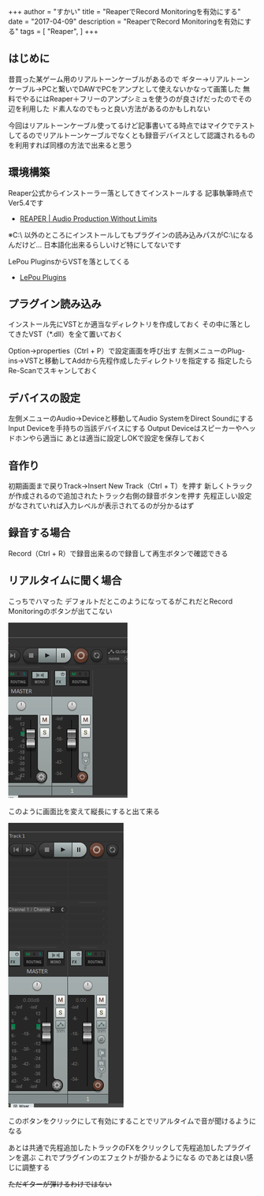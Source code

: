 +++
author = "すかい"
title = "ReaperでRecord Monitoringを有効にする"
date = "2017-04-09"
description = "ReaperでRecord Monitoringを有効にする"
tags = [
    "Reaper",
]
+++

## はじめに

昔買った某ゲーム用のリアルトーンケーブルがあるので
ギター→リアルトーンケーブル→PCと繋いでDAWでPCをアンプとして使えないかなって画策した
無料でやるにはReaper＋フリーのアンプシミュを使うのが良さげだったのでその辺を利用した
ド素人なのでもっと良い方法があるのかもしれない

今回はリアルトーンケーブル使ってるけど記事書いてる時点ではマイクでテストしてるのでリアルトーンケーブルでなくとも録音デバイスとして認識されるものを利用すれば同様の方法で出来ると思う

## 環境構築

Reaper公式からインストーラー落としてきてインストールする
記事執筆時点でVer5.4です

- [REAPER | Audio Production Without Limits](http://www.reaper.fm/)

※C:\ 以外のところにインストールしてもプラグインの読み込みパスがC:\になるんだけど…
日本語化出来るらしいけど特にしてないです

LePou PluginsからVSTを落としてくる

- [LePou Plugins](http://lepouplugins.blogspot.jp/)

## プラグイン読み込み

インストール先にVSTとか適当なディレクトリを作成しておく
その中に落としてきたVST（*.dll）を全て置いておく

Option→properties（Ctrl + P）で設定画面を呼び出す
左側メニューのPlug-ins→VSTと移動してAddから先程作成したディレクトリを指定する
指定したらRe-Scanでスキャンしておく

## デバイスの設定

左側メニューのAudio→Deviceと移動してAudio SystemをDirect Soundにする
Input Deviceを手持ちの当該デバイスにする
Output Deviceはスピーカーやヘッドホンやら適当に
あとは適当に設定しOKで設定を保存しておく

## 音作り

初期画面まで戻りTrack→Insert New Track（Ctrl + T）を押す
新しくトラックが作成されるので追加されたトラック右側の録音ボタンを押す
先程正しい設定がなされていれば入力レベルが表示されてるのが分かるはず

## 録音する場合

Record（Ctrl + R）で録音出来るので録音して再生ボタンで確認できる

## リアルタイムに聞く場合

こっちでハマった
デフォルトだとこのようになってるがこれだとRecord Monitoringのボタンが出てこない

![](/images/2017-04-09-001.png)

このように画面比を変えて縦長にすると出て来る

![](/images/2017-04-09-002.png)

このボタンをクリックにして有効にすることでリアルタイムで音が聞けるようになる

あとは共通で先程追加したトラックのFXをクリックして先程追加したプラグインを選ぶ
これでプラグインのエフェクトが掛かるようになる
のであとは良い感じに調整する

~~ただギターが弾けるわけではない~~
